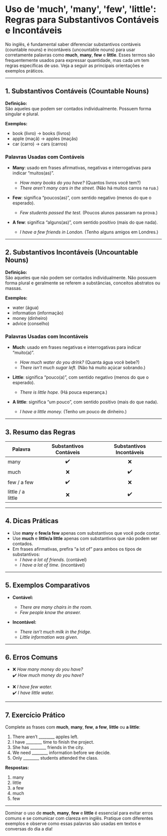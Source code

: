 # Uso de 'much', 'many', 'few', 'little': Regras para Substantivos Contáveis e Incontáveis

No inglês, é fundamental saber diferenciar substantivos contáveis (countable nouns) e incontáveis (uncountable nouns) para usar corretamente palavras como **much**, **many**, **few** e **little**. Esses termos são frequentemente usados para expressar quantidade, mas cada um tem regras específicas de uso. Veja a seguir as principais orientações e exemplos práticos.

---

## 1. Substantivos Contáveis (Countable Nouns)

**Definição:**  
São aqueles que podem ser contados individualmente. Possuem forma singular e plural.

**Exemplos:**  
- book (livro) → books (livros)  
- apple (maçã) → apples (maçãs)  
- car (carro) → cars (carros)

### Palavras Usadas com Contáveis

- **Many**: usado em frases afirmativas, negativas e interrogativas para indicar “muitos(as)”.
  - *How many books do you have?* (Quantos livros você tem?)
  - *There aren’t many cars in the street.* (Não há muitos carros na rua.)

- **Few**: significa “poucos(as)”, com sentido negativo (menos do que o esperado).
  - *Few students passed the test.* (Poucos alunos passaram na prova.)

- **A few**: significa “alguns(as)”, com sentido positivo (mais do que nada).
  - *I have a few friends in London.* (Tenho alguns amigos em Londres.)

---

## 2. Substantivos Incontáveis (Uncountable Nouns)

**Definição:**  
São aqueles que não podem ser contados individualmente. Não possuem forma plural e geralmente se referem a substâncias, conceitos abstratos ou massas.

**Exemplos:**  
- water (água)  
- information (informação)  
- money (dinheiro)  
- advice (conselho)

### Palavras Usadas com Incontáveis

- **Much**: usado em frases negativas e interrogativas para indicar “muito(a)”.
  - *How much water do you drink?* (Quanta água você bebe?)
  - *There isn’t much sugar left.* (Não há muito açúcar sobrando.)

- **Little**: significa “pouco(a)”, com sentido negativo (menos do que o esperado).
  - *There is little hope.* (Há pouca esperança.)

- **A little**: significa “um pouco”, com sentido positivo (mais do que nada).
  - *I have a little money.* (Tenho um pouco de dinheiro.)

---

## 3. Resumo das Regras

| Palavra     | Substantivos Contáveis | Substantivos Incontáveis |
|-------------|:---------------------:|:------------------------:|
| many        |        ✔️             |           ❌             |
| much        |        ❌             |           ✔️             |
| few / a few |        ✔️             |           ❌             |
| little / a little |     ❌          |           ✔️             |

---

## 4. Dicas Práticas

- Use **many** e **few/a few** apenas com substantivos que você pode contar.
- Use **much** e **little/a little** apenas com substantivos que não podem ser contados.
- Em frases afirmativas, prefira “a lot of” para ambos os tipos de substantivos:
  - *I have a lot of friends.* (contável)
  - *I have a lot of time.* (incontável)

---

## 5. Exemplos Comparativos

- **Contável:**  
  - *There are many chairs in the room.*  
  - *Few people know the answer.*

- **Incontável:**  
  - *There isn’t much milk in the fridge.*  
  - *Little information was given.*

---

## 6. Erros Comuns

- ❌ *How many money do you have?*  
  ✔️ *How much money do you have?*

- ❌ *I have few water.*  
  ✔️ *I have little water.*

---

## 7. Exercício Prático

Complete as frases com **much**, **many**, **few**, **a few**, **little** ou **a little**:

1. There aren’t ________ apples left.
2. I have ________ time to finish the project.
3. She has ________ friends in the city.
4. We need ________ information before we decide.
5. Only ________ students attended the class.

**Respostas:**  
1. many  
2. little  
3. a few  
4. much  
5. few

---

Dominar o uso de **much**, **many**, **few** e **little** é essencial para evitar erros comuns e se comunicar com clareza em inglês. Pratique com diferentes exemplos e observe como essas palavras são usadas em textos e conversas do dia a dia!